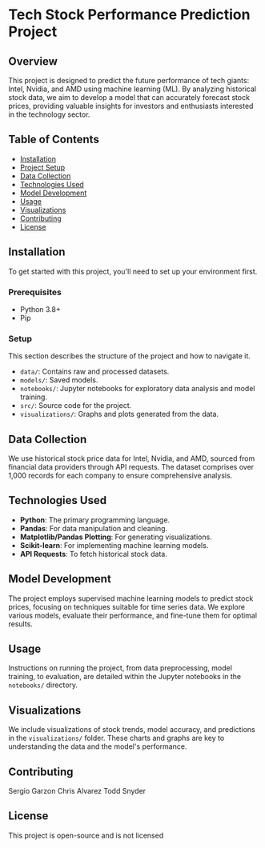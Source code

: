 # Tech Stock Performance Prediction Project

## Overview

This project is designed to predict the future performance of tech giants: Intel, Nvidia, and AMD using machine learning (ML). By analyzing historical stock data, we aim to develop a model that can accurately forecast stock prices, providing valuable insights for investors and enthusiasts interested in the technology sector.

## Table of Contents

- [Installation](#installation)
- [Project Setup](#project-setup)
- [Data Collection](#data-collection)
- [Technologies Used](#technologies-used)
- [Model Development](#model-development)
- [Usage](#usage)
- [Visualizations](#visualizations)
- [Contributing](#contributing)
- [License](#license)

## Installation

To get started with this project, you'll need to set up your environment first.

### Prerequisites

- Python 3.8+
- Pip

### Setup

This section describes the structure of the project and how to navigate it.

- `data/`: Contains raw and processed datasets.
- `models/`: Saved models.
- `notebooks/`: Jupyter notebooks for exploratory data analysis and model training.
- `src/`: Source code for the project.
- `visualizations/`: Graphs and plots generated from the data.

## Data Collection

We use historical stock price data for Intel, Nvidia, and AMD, sourced from financial data providers through API requests. The dataset comprises over 1,000 records for each company to ensure comprehensive analysis.

## Technologies Used

- **Python**: The primary programming language.
- **Pandas**: For data manipulation and cleaning.
- **Matplotlib/Pandas Plotting**: For generating visualizations.
- **Scikit-learn**: For implementing machine learning models.
- **API Requests**: To fetch historical stock data.

## Model Development

The project employs supervised machine learning models to predict stock prices, focusing on techniques suitable for time series data. We explore various models, evaluate their performance, and fine-tune them for optimal results.

## Usage

Instructions on running the project, from data preprocessing, model training, to evaluation, are detailed within the Jupyter notebooks in the `notebooks/` directory.

## Visualizations

We include visualizations of stock trends, model accuracy, and predictions in the `visualizations/` folder. These charts and graphs are key to understanding the data and the model's performance.

## Contributing

Sergio Garzon
Chris Alvarez
Todd Snyder

## License

This project is open-source and is not licensed


